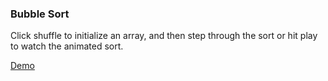 ### Bubble Sort
Click shuffle to initialize an array, and then step through the sort or hit play to watch the animated sort.

[Demo](//aboutevan.com/bubblesort/)